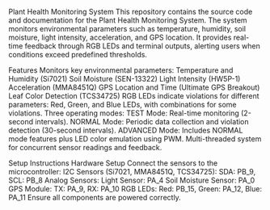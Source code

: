 Plant Health Monitoring System
This repository contains the source code and documentation for the Plant Health Monitoring System. The system monitors environmental parameters such as temperature, humidity, soil moisture, light intensity, acceleration, and GPS location. It provides real-time feedback through RGB LEDs and terminal outputs, alerting users when conditions exceed predefined thresholds.

Features
Monitors key environmental parameters:
Temperature and Humidity (Si7021)
Soil Moisture (SEN-13322)
Light Intensity (HW5P-1)
Acceleration (MMA8451Q)
GPS Location and Time (Ultimate GPS Breakout)
Leaf Color Detection (TCS34725)
RGB LEDs indicate violations for different parameters:
Red, Green, and Blue LEDs, with combinations for some violations.
Three operating modes:
TEST Mode: Real-time monitoring (2-second intervals).
NORMAL Mode: Periodic data collection and violation detection (30-second intervals).
ADVANCED Mode: Includes NORMAL mode features plus LED color emulation using PWM.
Multi-threaded system for concurrent sensor readings and feedback.

Setup Instructions
Hardware Setup
Connect the sensors to the microcontroller:
I2C Sensors (Si7021, MMA8451Q, TCS34725):
SDA: PB_9, SCL: PB_8
Analog Sensors:
Light Sensor: PA_4
Soil Moisture Sensor: PA_0
GPS Module:
TX: PA_9, RX: PA_10
RGB LEDs:
Red: PB_15, Green: PA_12, Blue: PA_11
Ensure all components are powered correctly.
